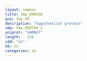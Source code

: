```yaml
---
layout: smgene
title: Smp_098560
grp: Smp_09
description: "hypothetical protein"
smp: Smp_098560.2
uniprot: "G4M0G7"
length:   336
cdd: "ns"
kk: ns
categories: sm
---
```

